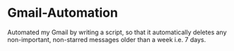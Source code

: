 # Gmail-Automation
Automated my Gmail by writing a script, so that it automatically deletes any non-important, non-starred messages older than a week i.e. 7 days.
